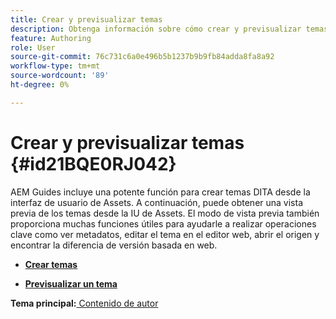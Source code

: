 ```yaml
---
title: Crear y previsualizar temas
description: Obtenga información sobre cómo crear y previsualizar temas de DITA desde la interfaz de usuario de Assets en AEM Guides.
feature: Authoring
role: User
source-git-commit: 76c731c6a0e496b5b1237b9b9fb84adda8fa8a92
workflow-type: tm+mt
source-wordcount: '89'
ht-degree: 0%

---
```


# Crear y previsualizar temas {#id21BQE0RJ042}

AEM Guides incluye una potente función para crear temas DITA desde la interfaz de usuario de Assets. A continuación, puede obtener una vista previa de los temas desde la IU de Assets. El modo de vista previa también proporciona muchas funciones útiles para ayudarle a realizar operaciones clave como ver metadatos, editar el tema en el editor web, abrir el origen y encontrar la diferencia de versión basada en web.

- **[Crear temas](web-editor-create-topics.md)**

- **[Previsualizar un tema](web-editor-preview-topics.md)**


**Tema principal:**[ Contenido de autor](authoring-content.md)
